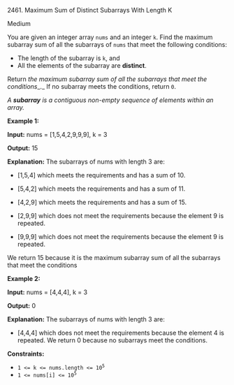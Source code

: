 2461\. Maximum Sum of Distinct Subarrays With Length K

Medium

You are given an integer array `nums` and an integer `k`. Find the maximum subarray sum of all the subarrays of `nums` that meet the following conditions:

*   The length of the subarray is `k`, and
*   All the elements of the subarray are **distinct**.

Return _the maximum subarray sum of all the subarrays that meet the conditions__._ If no subarray meets the conditions, return `0`.

_A **subarray** is a contiguous non-empty sequence of elements within an array._

**Example 1:**

**Input:** nums = [1,5,4,2,9,9,9], k = 3

**Output:** 15

**Explanation:** The subarrays of nums with length 3 are: 

- [1,5,4] which meets the requirements and has a sum of 10. 
 
- [5,4,2] which meets the requirements and has a sum of 11. 

- [4,2,9] which meets the requirements and has a sum of 15. 

- [2,9,9] which does not meet the requirements because the element 9 is repeated. 

- [9,9,9] which does not meet the requirements because the element 9 is repeated. 

We return 15 because it is the maximum subarray sum of all the subarrays that meet the conditions

**Example 2:**

**Input:** nums = [4,4,4], k = 3

**Output:** 0

**Explanation:** The subarrays of nums with length 3 are: 

- [4,4,4] which does not meet the requirements because the element 4 is repeated. We return 0 because no subarrays meet the conditions.

**Constraints:**

*   <code>1 <= k <= nums.length <= 10<sup>5</sup></code>
*   <code>1 <= nums[i] <= 10<sup>5</sup></code>